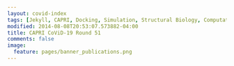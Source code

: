 ```yaml
---
layout: covid-index
tags: [Jekyll, CAPRI, Docking, Simulation, Structural Biology, Computational Biology, Modelling, Protein Structure]
modified: 2014-08-08T20:53:07.573882-04:00
title: CAPRI CoViD-19 Round 51
comments: false
image:
  feature: pages/banner_publications.png
---
```

